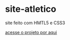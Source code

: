 # site-atletico
  site feito com HMTL5 e CSS3

  <a href="https://leonardodulci.github.io/site-atletico/atleticomg.html" target=_blank;> acesse o projeto por aqui </a>
